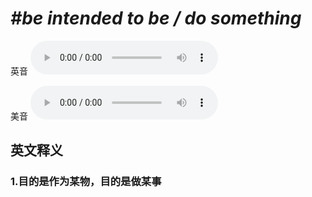 # ***\#be intended to be / do something*** 
英音
<audio src="./media/be intended to be something1_AAC.aac" controls="controls"></audio>

美音
<audio src="./media/be intended to be_do something2.aac" controls="controls"></audio>



  

英文释义
---
### 1.**目的是作为某物，目的是做某事**  


